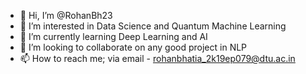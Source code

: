 - 👋 Hi, I’m @RohanBh23
- 👀 I’m interested in Data Science and Quantum Machine Learning
- 🌱 I’m currently learning Deep Learning and AI
- 💞️ I’m looking to collaborate on any good project in NLP
- 📫 How to reach me; via email - rohanbhatia_2k19ep079@dtu.ac.in

<!---
RohanBh23/RohanBh23 is a ✨ special ✨ repository because its `README.md` (this file) appears on your GitHub profile.
You can click the Preview link to take a look at your changes.
--->
